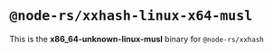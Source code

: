 # `@node-rs/xxhash-linux-x64-musl`

This is the **x86_64-unknown-linux-musl** binary for `@node-rs/xxhash`

